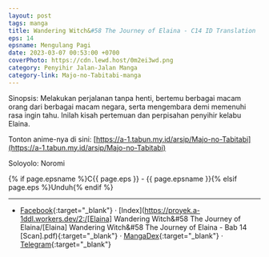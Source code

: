 ```yaml
---
layout: post
tags: manga
title: Wandering Witch&#58 The Journey of Elaina - C14 ID Translation
eps: 14
epsname: Mengulang Pagi
date: 2023-03-07 00:53:00 +0700
coverPhoto: https://cdn.lewd.host/0m2ei3wd.png
category: Penyihir Jalan-Jalan Manga
category-link: Majo-no-Tabitabi-manga
---
```


Sinopsis: Melakukan perjalanan tanpa henti, bertemu berbagai macam orang dari berbagai macam negara, serta mengembara demi memenuhi rasa ingin tahu. Inilah kisah pertemuan dan perpisahan penyihir kelabu Elaina.

Tonton anime-nya di sini: [https://a-1.tabun.my.id/arsip/Majo-no-Tabitabi](https://a-1.tabun.my.id/arsip/Majo-no-Tabitabi)

Soloyolo: Noromi

{% if page.epsname %}C{{ page.eps }} - {{ page.epsname }}{% elsif page.eps %}Unduh{% endif %}

---
- [Facebook](https://www.facebook.com/a1fansub/posts/pfbid02gB1V8mgBn8XhAryjvQbwceRNvnN7xXPTgojn8Zx48CmV7W7uKvVF5iXcNqbaJkwtl){:target="_blank"} &middot; [Index](https://proyek.a-1ddl.workers.dev/2:/[Elaina] Wandering Witch&#58 The Journey of Elaina/[Elaina] Wandering Witch&#58 The Journey of Elaina - Bab 14 [Scan].pdf){:target="_blank"} &middot; [MangaDex](https://mangadex.org/chapter/00ef73be-0318-41e3-99b2-b4fdff722b71){:target="_blank"} &middot; [Telegram](https://t.me/a1fansubweeklies/236){:target="_blank"}